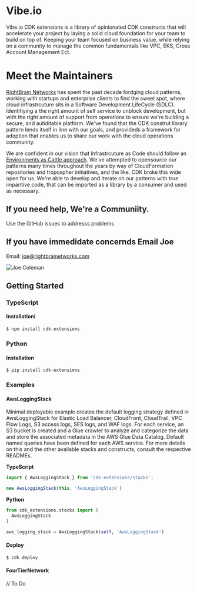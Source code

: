 # Vibe.io 
Vibe.io CDK extensions is a library of opinionated CDK constructs that will accelerate your project by laying a solid cloud foundation for your team to build on top of. Keeping your team focused on business value, while relying on a community to manage the common fundamentals like VPC, EKS, Cross Account Management Ect. 

# Meet the Maintainers
[RightBrain Networks](https://www.rightbrainnetworks.com/) has spent the past decade fordging cloud patterns, working with startups and enterprise clients to find the sweet spot, where cloud infrastrcuture sits in a Software Development LifeCycle (SDLC). Identifiying a the right amount of self service to unblock development, but with the right amount of support from operations to ensure we're building a secure, and autiditable platform. We've found that the CDK construt library pattern lends itself in line with our goals, and provideds a framework for adoption that enables us to share our work with the cloud operations community.  

We are confident in our vision that Infrastrcuture as Code should follow an [Environments as Cattle approach](https://www.youtube.com/watch?v=z5XDAhyh9Z4). We've attempted to opensource our patterns many times throughout the years by way of CloudFormation repositories and tropospher initiatives, and the like. CDK broke this wide open for us. We're able to develop and iterate on our patterns with true imparitive code, that can be imported as a library by a consumer and used as necessary. 

## If you need help, We're a Communiity. 
Use the GitHub issues to addresss problems

## If you have immedidate concernds Email Joe

Email: joe@rightbrainetworks.com 

![Joe Coleman]('images/joe.webp')

## Getting Started

### TypeScript

#### Installationi
```shell
$ npm install cdk-extensions
```

### Python

#### Installation
```shell
$ pip install cdk-extensions
```

### Examples

#### AwsLoggingStack
Minimal deployable example creates the default logging strategy defined in AwsLoggingStack for Elastic Load Balancer, CloudFront, CloudTrail, VPC Flow Logs, S3 access logs, SES logs, and WAF logs. For each service, an S3 bucket is created and a Glue crawler to analyze and categorize the data and store the associated metadata in the AWS Glue Data Catalog. Default named queries have been defined for each AWS service. For more details on this and the other available stacks and constructs, consult the respective READMEs.

**TypeScript**
```TypeScript
import { AwsLoggingStack } from 'cdk-extensions/stacks';
```
```TypeScript
new AwsLoggingStack(this, 'AwsLoggingStack')
```
**Python**
```Python
from cdk_extensions.stacks import (
  AwsLoggingStack
)
```
```Python
aws_logging_stack = AwsLoggingStack(self, 'AwsLoggingStack')
```

#### Deploy
```shell
$ cdk deploy
```

#### FourTierNetwork

// To Do
